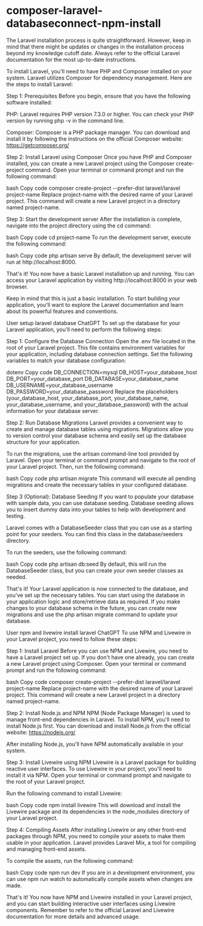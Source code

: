 # composer-laravel-databaseconnect-npm-install

The Laravel installation process is quite straightforward. However, keep in mind that there might be updates or changes in the installation process beyond my knowledge cutoff date. Always refer to the official Laravel documentation for the most up-to-date instructions.

To install Laravel, you'll need to have PHP and Composer installed on your system. Laravel utilizes Composer for dependency management. Here are the steps to install Laravel:

Step 1: Prerequisites
Before you begin, ensure that you have the following software installed:

PHP: Laravel requires PHP version 7.3.0 or higher. You can check your PHP version by running php -v in the command line.

Composer: Composer is a PHP package manager. You can download and install it by following the instructions on the official Composer website: https://getcomposer.org/

Step 2: Install Laravel using Composer
Once you have PHP and Composer installed, you can create a new Laravel project using the Composer create-project command. Open your terminal or command prompt and run the following command:

bash
Copy code
composer create-project --prefer-dist laravel/laravel project-name
Replace project-name with the desired name of your Laravel project. This command will create a new Laravel project in a directory named project-name.

Step 3: Start the development server
After the installation is complete, navigate into the project directory using the cd command:

bash
Copy code
cd project-name
To run the development server, execute the following command:

bash
Copy code
php artisan serve
By default, the development server will run at http://localhost:8000.

That's it! You now have a basic Laravel installation up and running. You can access your Laravel application by visiting http://localhost:8000 in your web browser.

Keep in mind that this is just a basic installation. To start building your application, you'll want to explore the Laravel documentation and learn about its powerful features and conventions.




User
setup laravel database
ChatGPT
To set up the database for your Laravel application, you'll need to perform the following steps:

Step 1: Configure the Database Connection
Open the .env file located in the root of your Laravel project. This file contains environment variables for your application, including database connection settings. Set the following variables to match your database configuration:

dotenv
Copy code
DB_CONNECTION=mysql
DB_HOST=your_database_host
DB_PORT=your_database_port
DB_DATABASE=your_database_name
DB_USERNAME=your_database_username
DB_PASSWORD=your_database_password
Replace the placeholders (your_database_host, your_database_port, your_database_name, your_database_username, and your_database_password) with the actual information for your database server.

Step 2: Run Database Migrations
Laravel provides a convenient way to create and manage database tables using migrations. Migrations allow you to version control your database schema and easily set up the database structure for your application.

To run the migrations, use the artisan command-line tool provided by Laravel. Open your terminal or command prompt and navigate to the root of your Laravel project. Then, run the following command:

bash
Copy code
php artisan migrate
This command will execute all pending migrations and create the necessary tables in your configured database.

Step 3 (Optional): Database Seeding
If you want to populate your database with sample data, you can use database seeding. Database seeding allows you to insert dummy data into your tables to help with development and testing.

Laravel comes with a DatabaseSeeder class that you can use as a starting point for your seeders. You can find this class in the database/seeders directory.

To run the seeders, use the following command:

bash
Copy code
php artisan db:seed
By default, this will run the DatabaseSeeder class, but you can create your own seeder classes as needed.

That's it! Your Laravel application is now connected to the database, and you've set up the necessary tables. You can start using the database in your application logic and store/retrieve data as required. If you make changes to your database schema in the future, you can create new migrations and use the php artisan migrate command to update your database.




User
npm  and livewire install laravel
ChatGPT
To use NPM and Livewire in your Laravel project, you need to follow these steps:

Step 1: Install Laravel
Before you can use NPM and Livewire, you need to have a Laravel project set up. If you don't have one already, you can create a new Laravel project using Composer. Open your terminal or command prompt and run the following command:

bash
Copy code
composer create-project --prefer-dist laravel/laravel project-name
Replace project-name with the desired name of your Laravel project. This command will create a new Laravel project in a directory named project-name.

Step 2: Install Node.js and NPM
NPM (Node Package Manager) is used to manage front-end dependencies in Laravel. To install NPM, you'll need to install Node.js first. You can download and install Node.js from the official website: https://nodejs.org/

After installing Node.js, you'll have NPM automatically available in your system.

Step 3: Install Livewire using NPM
Livewire is a Laravel package for building reactive user interfaces. To use Livewire in your project, you'll need to install it via NPM. Open your terminal or command prompt and navigate to the root of your Laravel project.

Run the following command to install Livewire:

bash
Copy code
npm install livewire
This will download and install the Livewire package and its dependencies in the node_modules directory of your Laravel project.

Step 4: Compiling Assets
After installing Livewire or any other front-end packages through NPM, you need to compile your assets to make them usable in your application. Laravel provides Laravel Mix, a tool for compiling and managing front-end assets.

To compile the assets, run the following command:

bash
Copy code
npm run dev
If you are in a development environment, you can use npm run watch to automatically compile assets when changes are made.

That's it! You now have NPM and Livewire installed in your Laravel project, and you can start building interactive user interfaces using Livewire components. Remember to refer to the official Laravel and Livewire documentation for more details and advanced usage.
